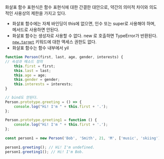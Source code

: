 화살표 함수 표현식은 함수 표현식에 대한 간결한 대안으로, 약간의 의미적 차이와 의도적인 사용상의 제한을 가지고 있다.
- 화살표 함수에는 자체 바인딩이 this에 없으면, 인수 또는 super로 사용해야 하며, 메서드로 사용하면 안된다.
- 화살표 함수는 생성자로 사용할 수 없다. new 로 호출하면 TypeError가 반환된다. [`new.target`](https://developer.mozilla.org/ko/docs/Web/JavaScript/Reference/Operators/new.target) 키워드에 대한 액세스 권한도 없다.
- 화살표 함수는 함수 내부에서 yil



``` js
function Person(first, last, age, gender, interests) {  
// 속성과 메소드 정의  
	this.first = first;  
	this.last = last;  
	this.age = age;  
	this.gender = gender;  
	this.interests = interests;  
}  

// bind도 안된다.
Person.prototype.greeting = () => {  
	console.log("Hi! I'm " + this.first + '.');  
};  
  
Person.prototype.greeting1 = function () {  
	console.log("Hi! I'm " + this.first + '.');  
};  
  
const person1 = new Person('Bob', 'Smith', 21, 'M', ['music', 'skiing']);  
  
person1.greeting(); // Hi! I'm undefined.  
person1.greeting1(); // Hi! I'm Bob.

```